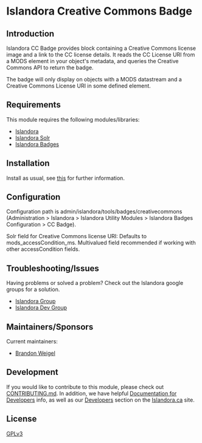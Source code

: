 # Islandora Creative Commons Badge

## Introduction

Islandora CC Badge provides block containing a Creative Commons license image and a link to the CC license details.
It reads the CC License URI from a MODS element in your object's metadata, and queries the Creative Commons API to return the badge.

The badge will only display on objects with a MODS datastream and a Creative Commons License URI in some defined element.

## Requirements

This module requires the following modules/libraries:

* [Islandora](https://github.com/islandora/islandora)
* [Islandora Solr](https://github.com/islandora/islandora_solr)
* [Islandora Badges](../../)

## Installation

Install as usual, see [this](https://drupal.org/documentation/install/modules-themes/modules-7) for further information.

## Configuration

Configuration path is admin/islandora/tools/badges/creativecommons (Administration > Islandora > Islandora Utility Modules > Islandora Badges Configuration > CC Badge).

Solr field for Creative Commons license URI: Defaults to mods_accessCondition_ms. Multivalued field recommended if working with other accessCondition fields.

## Troubleshooting/Issues

Having problems or solved a problem? Check out the Islandora google groups for a solution.

* [Islandora Group](https://groups.google.com/forum/?hl=en&fromgroups#!forum/islandora)
* [Islandora Dev Group](https://groups.google.com/forum/?hl=en&fromgroups#!forum/islandora-dev)

## Maintainers/Sponsors

Current maintainers:

* [Brandon Weigel](https://github.com/bondjimbond)

## Development

If you would like to contribute to this module, please check out [CONTRIBUTING.md](CONTRIBUTING.md). In addition, we have helpful [Documentation for Developers](https://github.com/Islandora/islandora/wiki#wiki-documentation-for-developers) info, as well as our [Developers](http://islandora.ca/developers) section on the [Islandora.ca](http://islandora.ca) site.

## License

[GPLv3](http://www.gnu.org/licenses/gpl-3.0.txt)
